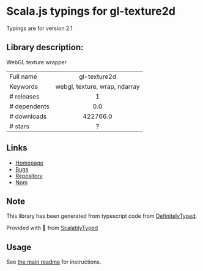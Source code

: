 
# Scala.js typings for gl-texture2d

Typings are for version 2.1

## Library description:
WebGL texture wrapper

|                    |                 |
| ------------------ | :-------------: |
| Full name          | gl-texture2d |
| Keywords           | webgl, texture, wrap, ndarray |
| # releases         | 1 |
| # dependents       | 0.0 |
| # downloads        | 422766.0 |
| # stars            | ? |

## Links
- [Homepage](https://github.com/stackgl/gl-texture2d#readme)
- [Bugs](https://github.com/stackgl/gl-texture2d/issues)
- [Repository](https://github.com/stackgl/gl-texture2d)
- [Npm](https://www.npmjs.com/package/gl-texture2d)
    


## Note
This library has been generated from typescript code from [DefinitelyTyped](https://definitelytyped.org).

Provided with :purple_heart: from [ScalablyTyped](https://github.com/oyvindberg/ScalablyTyped)

## Usage
See [the main readme](../../readme.md) for instructions.


